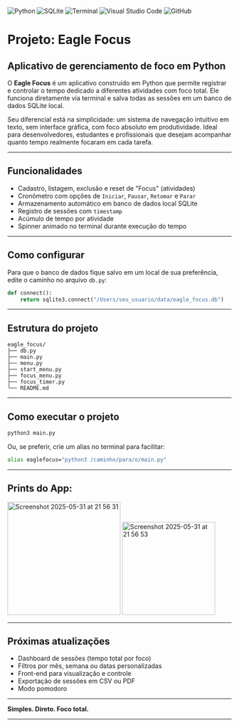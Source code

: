 ![Python](https://img.shields.io/badge/python-3670A0?style=for-the-badge&logo=python&logoColor=ffdd54)
![SQLite](https://img.shields.io/badge/sqlite-003B57?style=for-the-badge&logo=sqlite&logoColor=white)
![Terminal](https://img.shields.io/badge/terminal-%23000000.svg?style=for-the-badge&logo=gnubash&logoColor=white)
![Visual Studio Code](https://img.shields.io/badge/Visual%20Studio%20Code-0078d7.svg?style=for-the-badge&logo=visual-studio-code&logoColor=white)
![GitHub](https://img.shields.io/badge/github-%23121011.svg?style=for-the-badge&logo=github&logoColor=white)

# Projeto: Eagle Focus

## Aplicativo de gerenciamento de foco em Python

O **Eagle Focus** é um aplicativo construído em Python que permite registrar e controlar o tempo dedicado a diferentes atividades com foco total. Ele funciona diretamente via terminal e salva todas as sessões em um banco de dados SQLite local.

Seu diferencial está na simplicidade: um sistema de navegação intuitivo em texto, sem interface gráfica, com foco absoluto em produtividade. Ideal para desenvolvedores, estudantes e profissionais que desejam acompanhar quanto tempo realmente focaram em cada tarefa.

---

## Funcionalidades

- Cadastro, listagem, exclusão e reset de "Focus" (atividades)
- Cronômetro com opções de `Iniciar`, `Pausar`, `Retomar` e `Parar`
- Armazenamento automático em banco de dados local SQLite
- Registro de sessões com `timestamp`
- Acúmulo de tempo por atividade
- Spinner animado no terminal durante execução do tempo

---

## Como configurar

Para que o banco de dados fique salvo em um local de sua preferência, edite o caminho no arquivo `db.py`:

```python
def connect():
    return sqlite3.connect("/Users/seu_usuario/data/eagle_focus.db")
```

---

## Estrutura do projeto

```
eagle_focus/
├── db.py
├── main.py
├── menu.py
├── start_menu.py
├── focus_menu.py
├── focus_timer.py
└── README.md
```

---

## Como executar o projeto

```bash
python3 main.py
```

Ou, se preferir, crie um alias no terminal para facilitar:

```bash
alias eaglefocus="python3 /caminho/para/o/main.py"
```

---

## Prints do App:

<img width="254" alt="Screenshot 2025-05-31 at 21 56 31" src="https://github.com/user-attachments/assets/b8680d79-bc1c-4874-8ea4-f3a06b257934" />
<img width="209" alt="Screenshot 2025-05-31 at 21 56 53" src="https://github.com/user-attachments/assets/9aecb043-b430-4040-a07f-d9819b0c3871" />

---

## Próximas atualizações

- Dashboard de sessões (tempo total por foco)
- Filtros por mês, semana ou datas personalizadas
- Front-end para visualização e controle
- Exportação de sessões em CSV ou PDF
- Modo pomodoro

---

**Simples. Direto. Foco total.**

---
